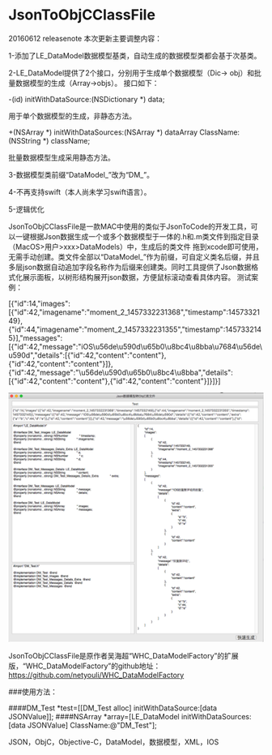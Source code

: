 # JsonToObjCClassFile
20160612 releasenote
本次更新主要调整内容：

1-添加了LE_DataModel数据模型基类，自动生成的数据模型类都会基于次基类。

2-LE_DataModel提供了2个接口，分别用于生成单个数据模型（Dic-> obj）和批量数据模型的生成（Array->objs）。
接口如下：

-(id) initWithDataSource:(NSDictionary *) data;

用于单个数据模型的生成，非静态方法。

+(NSArray *) initWithDataSources:(NSArray *) dataArray ClassName:(NSString *) className;

批量数据模型生成采用静态方法。

3-数据模型类前缀“DataModel_”改为“DM_”。

4-不再支持swift（本人尚未学习swift语言）。

5-逻辑优化


JsonToObjCClassFile是一款MAC中使用的类似于JsonToCode的开发工具，可以一键根据Json数据生成一个或多个数据模型于一体的.h和.m类文件到指定目录（MacOS>用户>xxx>DataModels）中，生成后的类文件 拖到xcode即可使用，无需手动创建。类文件全部以“DataModel_”作为前缀，可自定义类名后缀，并且多层json数据自动追加字段名称作为后缀来创建类。同时工具提供了Json数据格式化展示面板，以树形结构展开json数据，方便鼠标滚动查看具体内容。
测试案例：


[{\"id\":14,\"images\":[{\"id\":42,\"imagename\":\"moment_2_1457332231368\",\"timestamp\":1457332149},{\"id\":44,\"imagename\":\"moment_2_1457332231355\",\"timestamp\":1457332145}],\"messages\":[{\"id\":42,\"message\":\"iOS\\u56de\\u590d\\u65b0\\u8bc4\\u8bba\\u7684\\u56de\\u590d\",\"details\":[{\"id\":42,\"content\":\"content\"},{\"id\":42,\"content\":\"content\"}]},{\"id\":42,\"message\":\"\\u56de\\u590d\\u65b0\\u8bc4\\u8bba\",\"details\":[{\"id\":42,\"content\":\"content\"},{\"id\":42,\"content\":\"content\"}]}]}]


![image](https://github.com/LarryEmerson/JsonToObjCClassFile/blob/master/JsonToObjCClassFile/JsonToObjCClassFile.png)

JsonToObjCClassFile是原作者吴海超“WHC_DataModelFactory”的扩展版，“WHC_DataModelFactory”的github地址：https://github.com/netyouli/WHC_DataModelFactory

###使用方法：

####DM_Test *test=[[DM_Test alloc] initWithDataSource:[data JSONValue]];
####NSArray *array=[LE_DataModel initWithDataSources:[data JSONValue] ClassName:@"DM_Test"];
 
JSON，ObjC，Objective-C，DataModel，数据模型，XML，IOS
